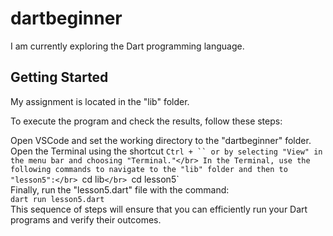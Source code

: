 # dartbeginner

I am currently exploring the Dart programming language.

## Getting Started

My assignment is located in the "lib" folder.

To execute the program and check the results, follow these steps: </br>

Open VSCode and set the working directory to the "dartbeginner" folder.</br>
Open the Terminal using the shortcut `Ctrl + `` or by selecting "View" in the menu bar and choosing "Terminal."</br>
In the Terminal, use the following commands to navigate to the "lib" folder and then to "lesson5":</br>
`cd lib`</br>
`cd lesson5`</br>
Finally, run the "lesson5.dart" file with the command:</br>
```dart run lesson5.dart```</br>
This sequence of steps will ensure that you can efficiently run your Dart programs and verify their outcomes.







